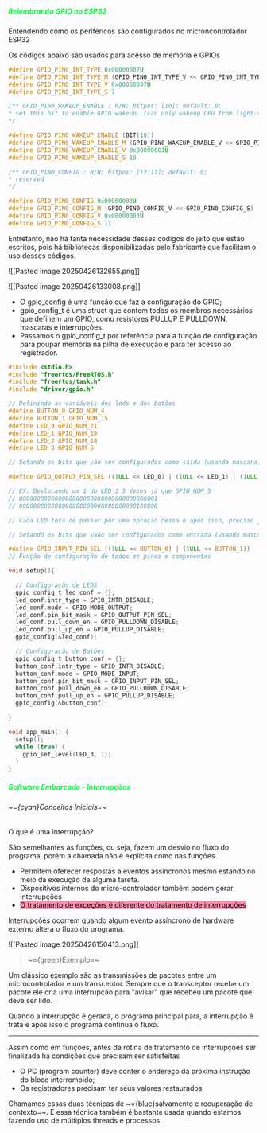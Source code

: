 
##### <span style="color:rgb(0, 255, 64)">Relembrando GPIO no ESP32</span>

Entendendo como os periféricos são configurados no microncontrolador ESP32

Os códigos abaixo são usados para acesso de memória e GPIOs

```C++
#define GPIO_PIN0_INT_TYPE 0x00000007U
#define GPIO_PIN0_INT_TYPE_M (GPIO_PIN0_INT_TYPE_V << GPIO_PIN0_INT_TYPE_S)
#define GPIO_PIN0_INT_TYPE_V 0x00000007U
#define GPIO_PIN0_INT_TYPE_S 7

/** GPIO_PIN0_WAKEUP_ENABLE : R/W; bitpos: [10]: default: 0;
* set this bit to enable GPIO wakeup. (can only wakeup CPU from light-sleep Mode)
*/

#define GPIO_PIN0_WAKEUP_ENABLE (BIT(10))
#define GPIO_PIN0_WAKEUP_ENABLE_M (GPIO_PIN0_WAKEUP_ENABLE_V << GPIO_PIN0_WAKEUP_ENABLE_S)
#define GPIO_PIN0_WAKEUP_ENABLE_V 0x00000001U
#define GPIO_PIN0_WAKEUP_ENABLE_S 10

/** GPIO_PIN0_CONFIG : R/W; bitpos: [12:11]; default: 0;
* reserved
*/

#define GPIO_PIN0_CONFIG 0x00000003U
#define GPIO_PIN0_CONFIG_M (GPIO_PIN0_CONFIG_V << GPIO_PIN0_CONFIG_S)
#define GPIO_PIN0_CONFIG_V 0x00000003U
#define GPIO_PIN0_CONFIG_S 11
```

Entretanto, não há tanta necessidade desses códigos do jeito que estão escritos, pois há bibliotecas disponibilizadas pelo fabricante que facilitam o uso desses códigos. 

![[Pasted image 20250426132655.png]]

![[Pasted image 20250426133008.png]]

-  O gpio_config é uma função que faz a configuração do GPIO;
-  gpio_config_t é uma struct que contem todos os membros necessários que definem um GPIO, como resistores PULLUP E PULLDOWN, mascaras e interrupções. 
-  Passamos o gpio_config_t por referência para a função de configuração para poupar memória na pilha de execução e para ter acesso ao registrador.

```C
#include <stdio.h>
#include "freertos/FreeRTOS.h"
#include "freertos/task.h"
#include "driver/gpio.h"

// Definindo as variáveis dos leds e dos botões
#define BUTTON_0 GPIO_NUM_4
#define BUTTON_1 GPIO_NUM_15
#define LED_0 GPIO_NUM_21
#define LED_1 GPIO_NUM_19
#define LED_2 GPIO_NUM_18
#define LED_3 GPIO_NUM_5

// Setando os bits que vão ser configurados como saida (usando mascara) 1ULL - Unsigned long long 64 bits

#define GPIO_OUTPUT_PIN_SEL ((1ULL << LED_0) | (1ULL << LED_1) | (1ULL << LED_2) | (1ULL << LED_3))

// EX: Deslocando um 1 do LED_3 5 Vezes já que GPIO_NUM_5
// 000000000000000000000000000000000000001
// 000000000000000000000000000000000100000

// Cada LED terá de passar por uma opração dessa e após isso, preciso juntar tudo, por isso uso o operador |

// Setando os bits que vaão ser configurados como entrada (usando mascara) - (Botões)

#define GPIO_INPUT_PIN_SEL ((1ULL << BUTTON_0) | (1ULL << BUTTON_1))
// Função de configuração de todos os pinos e componentes

void setup(){

  // Configuração de LEDS
  gpio_config_t led_conf = {};
  led_conf.intr_type = GPIO_INTR_DISABLE;
  led_conf.mode = GPIO_MODE_OUTPUT;
  led_conf.pin_bit_mask = GPIO_OUTPUT_PIN_SEL;
  led_conf.pull_down_en = GPIO_PULLDOWN_DISABLE;
  led_conf.pull_up_en = GPIO_PULLUP_DISABLE;
  gpio_config(&led_conf);

  // Configuração de Botões
  gpio_config_t button_conf = {};
  button_conf.intr_type = GPIO_INTR_DISABLE;
  button_conf.mode = GPIO_MODE_INPUT;
  button_conf.pin_bit_mask = GPIO_INPUT_PIN_SEL;
  button_conf.pull_down_en = GPIO_PULLDOWN_DISABLE;
  button_conf.pull_up_en = GPIO_PULLUP_DISABLE;
  gpio_config(&button_conf);

}

void app_main() {
  setup();
  while (true) {
    gpio_set_level(LED_3, 1);
  }
}
```

##### <span style="color:rgb(0, 255, 64)">Software Embarcado - Interrupções</span>

###### ~={cyan}Conceitos Iniciais=~

O que é uma interrupção?

São semelhantes as funções, ou seja, fazem um desvio no fluxo do programa, porém a chamada não é explícita como nas funções. 

-  Permitem oferecer respostas a eventos assíncronos mesmo estando no meio da execução de alguma tarefa.
-  Dispositivos internos do micro-controlador também podem gerar interrupções
-  <mark style="background: #FF5582A6;">O tratamento de exceções é diferente do tratamento de interrupções
</mark>

		

Interrupções ocorrem quando algum evento assíncrono de hardware externo altera o fluxo do programa.

![[Pasted image 20250426150413.png]]

> ~={green}Exemplo=~

Um clássico exemplo são as transmissões de pacotes entre um microcontrolador e um transceptor. Sempre que o transceptor recebe um pacote ele cria uma interrupção para "avisar" que recebeu um pacote que deve ser lido.

Quando a interrupção é gerada, o programa principal para, a interrupção é trata e após isso o programa continua o fluxo.

---

Assim como em funções, antes da rotina de tratamento de interrupções ser finalizada há condições que precisam ser satisfeitas

-  O PC (program counter) deve conter o endereço da próxima instrução do bloco interrompido;
-  Os registradores precisam ter seus valores restaurados;

Chamamos essas duas técnicas de ~={blue}salvamento e recuperação de contexto=~. E essa técnica também é bastante usada quando estamos fazendo uso de múltiplos threads e processos.












































